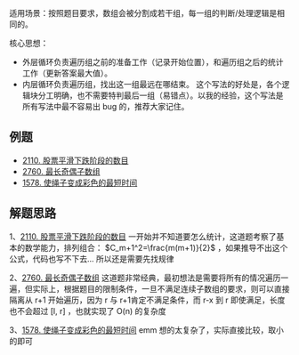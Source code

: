 适用场景：按照题目要求，数组会被分割成若干组，每一组的判断/处理逻辑是相同的。

核心思想：
- 外层循环负责遍历组之前的准备工作（记录开始位置），和遍历组之后的统计工作（更新答案最大值）。
- 内层循环负责遍历组，找出这一组最远在哪结束。
这个写法的好处是，各个逻辑块分工明确，也不需要特判最后一组（易错点）。以我的经验，这个写法是所有写法中最不容易出 bug 的，推荐大家记住。


## 例题
- [2110. 股票平滑下跌阶段的数目](https://leetcode.cn/problems/number-of-smooth-descent-periods-of-a-stock/)
- [2760. 最长奇偶子数组](https://leetcode.cn/problems/longest-even-odd-subarray-with-threshold/)
- [1578. 使绳子变成彩色的最短时间](https://leetcode.cn/problems/minimum-time-to-make-rope-colorful/)

## 解题思路
1、[2110. 股票平滑下跌阶段的数目](https://leetcode.cn/problems/number-of-smooth-descent-periods-of-a-stock/) 一开始并不知道要怎么统计，这道题考察了基本的数学能力，排列组合： $C_m+1^2​=\frac{m(m+1)}{2}$ ，如果推导不出这个公式，代码也写不下去... 所以还是需要先找规律

2、[2760. 最长奇偶子数组](https://leetcode.cn/problems/longest-even-odd-subarray-with-threshold/) 这道题非常经典，最初想法是需要将所有的情况遍历一遍，但实际上，根据题目的限制条件，一旦不满足连续子数组的要求，则可以直接隔离从 r+1 开始遍历，因为 r 与 r+1肯定不满足条件，而 r-x 到 r 即使满足，长度也不会超过 [l, r] ，也就实现了 O(n) 的复杂度

3、[1578. 使绳子变成彩色的最短时间](https://leetcode.cn/problems/minimum-time-to-make-rope-colorful/) emm 想的太复杂了，实际直接比较，取小的即可

